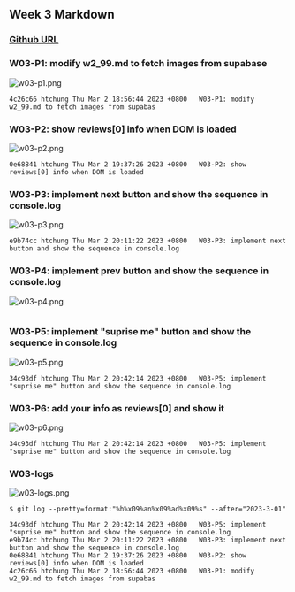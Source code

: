 ## Week 3 Markdown

### [Github URL](https://github.com/htchung/1112-1N-js-demo-id)

### W03-P1: modify w2_99.md to fetch images from supabase

![w03-p1.png](https://erogcveccbzsyhbgputf.supabase.co/storage/v1/object/public/demo-xx/md_1N_img/w03-p1.png)

```
4c26c66 htchung Thu Mar 2 18:56:44 2023 +0800   W03-P1: modify w2_99.md to fetch images from supabas
```

### W03-P2: show reviews[0] info when DOM is loaded

![w03-p2.png](https://erogcveccbzsyhbgputf.supabase.co/storage/v1/object/public/demo-xx/md_1N_img/w03-p2.png)

```
0e68841 htchung Thu Mar 2 19:37:26 2023 +0800   W03-P2: show reviews[0] info when DOM is loaded
```

### W03-P3: implement next button and show the sequence in console.log

![w03-p3.png](https://erogcveccbzsyhbgputf.supabase.co/storage/v1/object/public/demo-xx/md_1N_img/w03-p3.png)

```
e9b74cc htchung Thu Mar 2 20:11:22 2023 +0800   W03-P3: implement next button and show the sequence in console.log
```

### W03-P4: implement prev button and show the sequence in console.log

![w03-p4.png](https://erogcveccbzsyhbgputf.supabase.co/storage/v1/object/public/demo-xx/md_1N_img/w03-p4.png)

```

```

### W03-P5: implement "suprise me" button and show the sequence in console.log

![w03-p5.png](https://erogcveccbzsyhbgputf.supabase.co/storage/v1/object/public/demo-xx/md_1N_img/w03-p5.png)

```
34c93df htchung Thu Mar 2 20:42:14 2023 +0800   W03-P5: implement "suprise me" button and show the sequence in console.log
```

### W03-P6: add your info as reviews[0] and show it

![w03-p6.png](https://erogcveccbzsyhbgputf.supabase.co/storage/v1/object/public/demo-xx/md_1N_img/w03-p5.png)

```
34c93df htchung Thu Mar 2 20:42:14 2023 +0800   W03-P5: implement "suprise me" button and show the sequence in console.log
```

### W03-logs

![w03-logs.png](https://erogcveccbzsyhbgputf.supabase.co/storage/v1/object/public/demo-xx/md_1N_img/w03-logs.png)

```
$ git log --pretty=format:"%h%x09%an%x09%ad%x09%s" --after="2023-3-01"

34c93df htchung Thu Mar 2 20:42:14 2023 +0800   W03-P5: implement "suprise me" button and show the sequence in console.log
e9b74cc htchung Thu Mar 2 20:11:22 2023 +0800   W03-P3: implement next button and show the sequence in console.log
0e68841 htchung Thu Mar 2 19:37:26 2023 +0800   W03-P2: show reviews[0] info when DOM is loaded
4c26c66 htchung Thu Mar 2 18:56:44 2023 +0800   W03-P1: modify w2_99.md to fetch images from supabas

```

